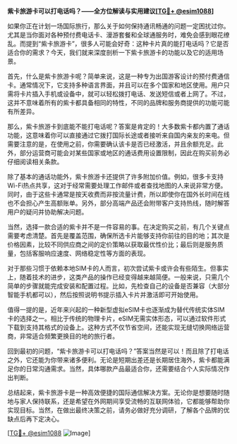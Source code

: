 **紫卡旅游卡可以打电话吗？——全方位解读与实用建议[[TG💪+ @esim1088](https://t.me/s/esim1088)]**

如果你正在计划一场国际旅行，那么关于如何保持通讯畅通的问题一定困扰过你。尤其是当你面对各种预付费电话卡、漫游套餐和全球通服务时，难免会感到眼花缭乱。而提到“紫卡旅游卡”，很多人可能会好奇：这种卡片真的能打电话吗？它是否适合你的需求？今天，我们就来深度剖析一下紫卡旅游卡的功能以及它的适用场景。

首先，什么是紫卡旅游卡呢？简单来说，这是一种专为出国游客设计的预付费通信卡。通常情况下，它支持多种语言界面，并且可以在多个国家和地区使用。用户只需将卡片插入手机或设备中，就可以轻松拨打电话、发送短信或者上网了。不过，这并不意味着所有的紫卡都具备相同的特性，不同的品牌和服务商提供的功能可能有所差异。

那么，紫卡旅游卡到底能不能打电话呢？答案是肯定的！大多数紫卡都内置了通话功能，这意味着你可以直接通过它拨打国际长途或者接听来自国内亲友的来电。但需要注意的是，在使用之前，你需要确认该卡是否已经激活，并且余额充足。此外，部分运营商可能会对某些国家或地区的通话费用设置限制，因此在购买前务必仔细阅读相关条款。

除了基本的通话功能外，紫卡旅游卡还提供了许多附加价值。例如，很多卡支持Wi-Fi热点共享，这对于经常需要处理工作邮件或者查找地图的人来说非常方便。同时，由于这些卡通常是按天收费而非按流量计费，所以即使你在国外长时间在线也不会担心产生高额账单。另外，部分高端产品还会附带客户支持热线，随时解答用户的疑问并协助解决问题。

当然，选择一款合适的紫卡并不是一件容易的事。在决定购买之前，有几个关键点需要考虑清楚。首先是覆盖范围，确保所选卡片能够支持你前往的目的地；其次是价格因素，比较不同供应商之间的定价策略以获取最优性价比；最后则是服务质量，包括客服响应速度、网络稳定性等方面的表现。

对于那些习惯于依赖本地SIM卡的人而言，初次尝试紫卡或许会有些陌生。但事实上，随着技术的进步，这类产品的操作已经变得越来越简便。一般来说，只需几个简单的步骤就能完成安装和配置过程。比如，先检查自己的设备是否兼容（大部分智能手机都可以），然后按照说明书提示插入卡片并激活即可开始使用。

值得一提的是，近年来兴起的一种新型虚拟eSIM卡也逐渐成为替代传统实体SIM卡的选择之一。相比于传统的物理卡片，eSIM无需实体形态，可以通过软件形式下载到支持其格式的设备上。这种方式不仅节省空间，还能实现无缝切换网络运营商，非常适合频繁更换目的地的旅行者。

回到最初的问题，“紫卡旅游卡可以打电话吗？”答案当然是可以！而且除了打电话之外，它还能为你带来诸多便利。无论是短期出差还是长期居住海外，紫卡都能满足你的日常沟通需求。当然，具体哪款产品最适合你，还需要结合个人实际情况作出判断。

总结起来，紫卡旅游卡是一种高效便捷的国际通信解决方案。无论你是想要随时随地与家人保持联系，还是希望在外网期间享受流畅的互联网体验，它都能够帮助你实现目标。当然，在做出最终决策之前，请务必做好充分调研，了解各个品牌的优缺点后再下定决心。

[[TG💪+ @esim1088](https://t.me/s/esim1088) ![Image](https://i.postimg.cc/4NQfJmqS/Snipaste-2025-05-13-00-14-12.png)]